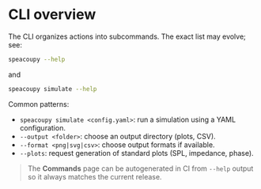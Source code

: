 # CLI overview

The CLI organizes actions into subcommands. The exact list may evolve; see:
```bash
speacoupy --help
```
and
```bash
speacoupy simulate --help
```

Common patterns:
- `speacoupy simulate <config.yaml>`: run a simulation using a YAML configuration.
- `--output <folder>`: choose an output directory (plots, CSV).
- `--format <png|svg|csv>`: choose output formats if available.
- `--plots`: request generation of standard plots (SPL, impedance, phase).

> The **Commands** page can be autogenerated in CI from `--help` output so it always matches the current release.
